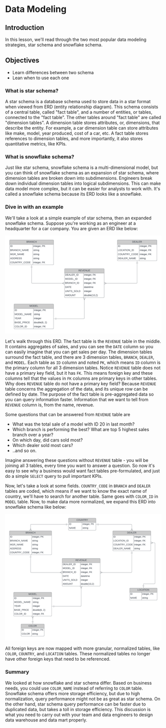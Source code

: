# Data Modeling

## Introduction
In this lesson, we'll read through the two most popular data modeling strategies, star schema and snowflake schema. 

## Objectives
- Learn differences between two schema
- Lean when to use each one

### What is star schema?
A star schema is a database schema used to store data in a star format when viewed from ERD (entity relationship diagram). This schema consists of a central table, called "fact table", and a number of entities, or tables, connected to the "fact table". The other tables around "fact table" are called "dimension tables". 
A dimension table stores attributes, or, dimensions, that describe the entity. For example, a car dimension table can store attributes like make, model, year produced, cost of a car, etc.
A fact table stores references to dimension tables, and more importantly, it also stores quantitative metrics, like KPIs.

### What is snowflake schema?
Just like star schema, snowflake schema is a multi-dimensional model, but you can think of snowflake schema as an expansion of star schema, where dimension tables are broken down into subdimensions. Engineers break down individual dimension tables into logical subdimensions. This can make data model more complex, but it can be easier for analysts to work with. It's called a snowflake schema because its ERD looks like a snowflake.

### Dive in with an example
We'll take a look at a simple example of star schema, then an expanded snowflake schema.
Suppose you're working as an engineer at a headquarter for a car company. You are given an ERD like below:

![star_schema](images/star_schema.png)

Let's walk through this ERD. The fact table is the `REVENUE` table in the middle. It contains aggregates of sales, and you can see the `DATE` column so you can easily imagine that you can get sales per day. The dimension tables surround the fact table, and there are 3 dimension tables, `BRANCH`, `DEALER`, and `MODEL`. Each table as `ID` column and noted `PK`, which means `ID` column is the primary column for all 3 dimension tables.  Notice `REVENUE` table does not have a primary key field, but it has `FK`. This means foreign key and these columns tell that the values in `FK` columns are primary keys in other tables.
Why does `REVENUE` table do not have a primary key field? Because `REVENUE` table concerns the aggregation of the data, and its unique row can be defined by date. The purpose of the fact table is pre-aggregated data so you can query information faster. Information that we want to tell from `REVENUE` column is, from the name, revenue.

Some questions that can be answered from `REVENUE` table are
- What was the total sale of a model with ID 20 in last month?
- Which branch is performing the best? What are top 5 highest sales branch over a year?
- On which day, did cars sold most?
- Which dealer sold most cars?
- ..and so on.

Imagine answering these questions without `REVENUE` table - you will be joining all 3 tables, every time you want to answer a question. So now it's easy to see why a business would want fact tables pre-formulated, and just do a simple `SELECT` query to pull important KPIs.

Now, let's take a look at some fields. `COUNTRY_CODE` in `BRANCH` and `DEALER` tables are coded, which means if we want to know the exact name of country, we'll have to search for another table. Same goes with `COLOR_ID` in `MODEL` table. Now, to make data more normalized, we expand this ERD into snowflake schema like below:

![snowflake_schema)](images/snowflake_schema.png)

All foreign keys are now mapped with more granular, normalized tables, like `COLOR`, `COUNTRY`, and `LOCATION` tables. These normalized tables no longer have other foreign keys that need to be referenced. 

### Summary
We looked at how snowflake and star schema differ. Based on business needs, you could use `COLOR_NAME` instead of referring to `COLOR` table. Snowflake schema offers more storage efficiency, but due to high normalization, query performance might not be as great as star schema. On the other hand, star schema query performance can be faster due to duplicated data, but takes a toll in storage efficiency. This discussion is what you need to carry out with your team and data engineers to design data warehouse and data mart properly. 
